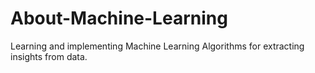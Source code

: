 # About-Machine-Learning
Learning and implementing Machine Learning Algorithms for extracting insights from data.
